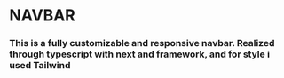 # NAVBAR

### This is a fully customizable and responsive navbar. Realized through typescript with next and framework, and for style i used Tailwind
